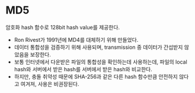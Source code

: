 # MD5

암호화 hash 함수로 128bit hash value를 제공한다.

- Ron Rivest가 1991년에 MD4를 대체하기 위해 만들었다.
- 데이터 통합성을 검증하기 위해 사용되며, transmission 중 데이터가 간섭받지 않았음을 보장한다.
- 보통 인터넷에서 다운받은 파일의 통합성을 확인하는데 사용하는데, 파일의 local hash와 서버에서 받은 hash를 서버에서 받은 hash와 비교한다.
- 하지만, 충돌 취약성 때문에 SHA-256과 같은 다른 hash 함수만큼 안전하지 않다고 여겨져, 사용은 비권장된다.